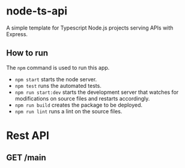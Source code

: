 # node-ts-api

A simple template for Typescript Node.js projects serving APIs with Express.

## How to run

The `npm` command is used to run this app.

- `npm start` starts the node server.
- `npm test` runs the automated tests.
- `npm run start:dev` starts the development server that watches for modifications on source files and restarts accordingly.
- `npm run build` creates the package to be deployed.
- `npm run lint` runs a lint on the source files.

# Rest API

## GET /main

